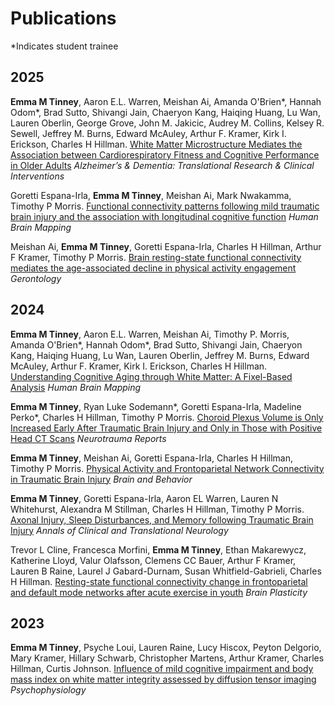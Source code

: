 # Publications
*Indicates student trainee
## 2025
<!--**Emma M Tinney**, Khoshna Ande, Goretti Espana-Irla, Mark Nwakamma, Timothy P Morris. 
[The Bidirectional Relationship Between Lifestyle Behaviors and Outcomes in TBI: A Narrative Review]() _Brain Injury_ -->

**Emma M Tinney**, Aaron E.L. Warren, Meishan Ai, Amanda O'Brien\*, Hannah Odom\*, Brad Sutto, Shivangi Jain, Chaeryon Kang, Haiqing Huang, Lu Wan, Lauren Oberlin, George Grove, John M. Jakicic, Audrey M. Collins, Kelsey R. Sewell, Jeffrey M. Burns, Edward McAuley, Arthur F. Kramer, Kirk I. Erickson, Charles H Hillman. 
[White Matter Microstructure Mediates the Association between Cardiorespiratory Fitness and Cognitive Performance in Older Adults](https://alz-journals.onlinelibrary.wiley.com/doi/10.1002/trc2.70125) _Alzheimer’s & Dementia: Translational Research & Clinical Interventions_ 

Goretti Espana-Irla, **Emma M Tinney**, Meishan Ai, Mark Nwakamma, Timothy P Morris. 
[Functional connectivity patterns following mild traumatic brain injury and the association with longitudinal cognitive function](https://onlinelibrary.wiley.com/doi/10.1002/hbm.70237) _Human Brain Mapping_ 

Meishan Ai, **Emma M Tinney**, Goretti Espana-Irla, Charles H Hillman, Arthur F Kramer, Timothy P Morris. 
[Brain resting-state functional connectivity mediates the age-associated decline in physical activity engagement](https://academic.oup.com/biomedgerontology/advance-article/doi/10.1093/gerona/glaf075/8115489) _Gerontology_ 

## 2024

**Emma M Tinney**, Aaron E.L. Warren, Meishan Ai, Timothy P. Morris, Amanda O'Brien\*, Hannah Odom\*, Brad Sutto, Shivangi Jain, Chaeryon Kang, Haiqing Huang, Lu Wan, Lauren Oberlin, Jeffrey M. Burns, Edward McAuley, Arthur F. Kramer, Kirk I. Erickson, Charles H Hillman. [Understanding Cognitive Aging through White Matter: A Fixel-Based Analysis](https://onlinelibrary.wiley.com/doi/10.1002/hbm.70121) _Human Brain Mapping_

**Emma M Tinney**, Ryan Luke Sodemann\*, Goretti Espana-Irla, Madeline Perko\*, Charles H Hillman, Timothy P Morris. [Choroid Plexus Volume is Only Increased Early After Traumatic Brain Injury and Only in Those with Positive Head CT Scans](https://www.liebertpub.com/doi/10.1089/neur.2024.0093) _Neurotrauma Reports_

**Emma M Tinney**, Meishan Ai, Goretti Espana-Irla, Charles H Hillman, Timothy P Morris.
[Physical Activity and Frontoparietal Network Connectivity in Traumatic Brain Injury](https://onlinelibrary.wiley.com/doi/10.1002/brb3.70022) _Brain and Behavior_

**Emma M Tinney**, Goretti Espana-Irla, Aaron EL Warren, Lauren N Whitehurst, Alexandra M Stillman, Charles H Hillman, Timothy P Morris. 
[Axonal Injury, Sleep Disturbances, and Memory following Traumatic Brain Injury](https://onlinelibrary.wiley.com/doi/10.1002/acn3.52145) _Annals of Clinical and Translational Neurology_

Trevor L Cline, Francesca Morfini, **Emma M Tinney**, Ethan Makarewycz, Katherine Lloyd, Valur Olafsson, Clemens CC Bauer, Arthur F Kramer, Lauren B Raine, Laurel J Gabard-Durnam, Susan Whitfield-Gabrieli, Charles H Hillman. 
[Resting-state functional connectivity change in frontoparietal and default mode networks after acute exercise in youth](https://content.iospress.com/articles/brain-plasticity/bpl240003?resultNumber=0&totalResults=119&start=0&q=Resting-State+Functional+Connectivity+Change+in+Frontoparietal+and+Default+Mode+Networks+After+Acute+Exercise+in+Youth&resultsPageSize=10&rows=10)
 _Brain Plasticity_ 

## 2023
**Emma M Tinney**, Psyche Loui, Lauren Raine, Lucy Hiscox, Peyton Delgorio, Mary Kramer, Hillary Schwarb, Christopher Martens, Arthur Kramer, Charles Hillman, Curtis Johnson. 
[Influence of mild cognitive impairment and body mass index on white matter integrity assessed by diffusion tensor imaging](https://onlinelibrary.wiley.com/doi/full/10.1111/psyp.14306/) _Psychophysiology_
